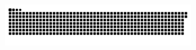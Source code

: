 <picture>
  <source media="(prefers-color-scheme: dark)" srcset="https://raw.githubusercontent.com/MarineHakobyan/MarineHakobyan/09330641a87521f06ff17101733dfdec521abfd7/github-contribution-grid-snake-dark.svg" />
  <source media="(prefers-color-scheme: light)" srcset="https://raw.githubusercontent.com/MarineHakobyan/MarineHakobyan/09330641a87521f06ff17101733dfdec521abfd7/github-contribution-grid-snake.svg" />
  <img alt="github-snake" src="https://raw.githubusercontent.com/MarineHakobyan/MarineHakobyan/09330641a87521f06ff17101733dfdec521abfd7/github-contribution-grid-snake-dark.svg" />
</picture>
